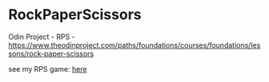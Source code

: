 # RockPaperScissors
Odin Project - RPS - https://www.theodinproject.com/paths/foundations/courses/foundations/lessons/rock-paper-scissors


see my RPS game: <a href="https://TYLPHE.github.io/rockPaperScissors/" rel="_blank">here</a>
